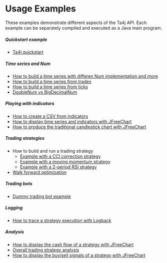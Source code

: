 # Usage Examples
These examples demonstrate different aspects of the Ta4j API. Each example can be separately compiled and executed as a Java main program.

##### Quickstart example

  * [Ta4j quickstart](https://github.com/ta4j/ta4j/blob/master/ta4j-examples/src/main/java/ta4jexamples/Quickstart.java)

##### Time series and Num

  * [How to build a time series with differen Num implementation and more](https://github.com/ta4j/ta4j/blob/develop/ta4j-examples/src/main/java/ta4jexamples/timeSeries/BuildTimeSeries.java)
  * [How to build a time series from trades](https://github.com/ta4j/ta4j/blob/master/ta4j-examples/src/main/java/ta4jexamples/loaders/CsvTradesLoader.java)
  * [How to build a time series from ticks](https://github.com/ta4j/ta4j/blob/master/ta4j-examples/src/main/java/ta4jexamples/loaders/CsvTicksLoader.java)
  * [DoubleNum vs BigDecimalNum](https://github.com/ta4j/ta4j/blob/develop/ta4j-examples/src/main/java/ta4jexamples/num/DoubleNumVsBigDecimalNum.java)

##### Playing with indicators

  * [How to create a CSV from indicators](https://github.com/ta4j/ta4j/blob/master/ta4j-examples/src/main/java/ta4jexamples/indicators/IndicatorsToCsv.java)
  * [How to display time series and indicators with JFreeChart](https://github.com/ta4j/ta4j/blob/master/ta4j-examples/src/main/java/ta4jexamples/indicators/IndicatorsToChart.java)
  * [How to produce the traditional candlestick chart with JFreeChart](https://github.com/ta4j/ta4j/blob/master/ta4j-examples/src/main/java/ta4jexamples/indicators/CandlestickChart.java)

##### Trading strategies

  * How to build and run a trading strategy
    * [Example with a CCI correction strategy](https://github.com/ta4j/ta4j/blob/master/ta4j-examples/src/main/java/ta4jexamples/strategies/CCICorrectionStrategy.java)
    * [Example with a moving momentum strategy](https://github.com/ta4j/ta4j/blob/master/ta4j-examples/src/main/java/ta4jexamples/strategies/MovingMomentumStrategy.java)
    * [Example with a 2-period RSI strategy](https://github.com/ta4j/ta4j/blob/master/ta4j-examples/src/main/java/ta4jexamples/strategies/RSI2Strategy.java)
  * [Walk forward optimization](https://github.com/ta4j/ta4j/blob/master/ta4j-examples/src/main/java/ta4jexamples/walkforward/WalkForward.java)

##### Trading bots

  * [Dummy trading bot example](https://github.com/ta4j/ta4j/blob/master/ta4j-examples/src/main/java/ta4jexamples/bots/TradingBotOnMovingBarSeries.java)

##### Logging

  * [How to trace a strategy execution with Logback](https://github.com/ta4j/ta4j/blob/master/ta4j-examples/src/main/java/ta4jexamples/logging/StrategyExecutionLogging.java)

##### Analysis

  * [How to display the cash flow of a strategy with JFreeChart](https://github.com/ta4j/ta4j/blob/master/ta4j-examples/src/main/java/ta4jexamples/analysis/CashFlowToChart.java)
  * [Overall trading strategy analysis](https://github.com/ta4j/ta4j/blob/master/ta4j-examples/src/main/java/ta4jexamples/analysis/StrategyAnalysis.java)
  * [How to display the buy/sell signals of a strategy with JFreeChart](https://github.com/ta4j/ta4j/blob/master/ta4j-examples/src/main/java/ta4jexamples/analysis/BuyAndSellSignalsToChart.java)